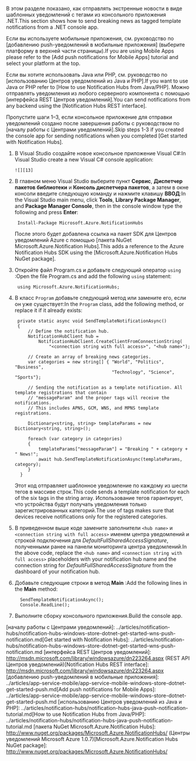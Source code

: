 
<span data-ttu-id="afe5f-101">В этом разделе показано, как отправлять экстренные новости в виде шаблонных уведомлений с тегами из консольного приложения .NET.</span><span class="sxs-lookup"><span data-stu-id="afe5f-101">This section shows how to send breaking news as tagged template notifications from a .NET console app.</span></span>

<span data-ttu-id="afe5f-102">Если вы используете мобильные приложения, см. руководство по [добавлению push-уведомлений в мобильные приложения] (выберите платформу в верхней части страницы).</span><span class="sxs-lookup"><span data-stu-id="afe5f-102">If you are using Mobile Apps please refer to the [Add push notifications for Mobile Apps] tutorial and select your platform at the top.</span></span>

<span data-ttu-id="afe5f-103">Если вы хотите использовать Java или PHP, см. руководство по [использованию Центров уведомлений из Java и PHP].</span><span class="sxs-lookup"><span data-stu-id="afe5f-103">If you want to use Java or PHP refer to [How to use Notification Hubs from Java/PHP].</span></span> <span data-ttu-id="afe5f-104">Можно отправлять уведомления из любого серверного компонента с помощью [интерфейса REST Центров уведомлений].</span><span class="sxs-lookup"><span data-stu-id="afe5f-104">You can send notifications from any backend using the [Notification Hubs REST interface].</span></span>

<span data-ttu-id="afe5f-105">Пропустите шаги 1–3, если консольное приложение для отправки уведомлений создано после завершения работы с руководством по [началу работы с Центрами уведомлений].</span><span class="sxs-lookup"><span data-stu-id="afe5f-105">Skip steps 1-3 if you created the console app for sending notifications when you completed [Get started with Notification Hubs].</span></span>

1. <span data-ttu-id="afe5f-106">В Visual Studio создайте новое консольное приложение Visual C#:</span><span class="sxs-lookup"><span data-stu-id="afe5f-106">In Visual Studio create a new Visual C# console application:</span></span>
   
       ![][13]
2. <span data-ttu-id="afe5f-107">В главном меню Visual Studio выберите пункт **Сервис**, **Диспетчер пакетов библиотеки** и **Консоль диспетчера пакетов**, а затем в окне консоли введите следующую команду и нажмите клавишу **ВВОД**:</span><span class="sxs-lookup"><span data-stu-id="afe5f-107">In the Visual Studio main menu, click **Tools**, **Library Package Manager**, and **Package Manager Console**, then in the console window type the  following and press **Enter**:</span></span>
   
        Install-Package Microsoft.Azure.NotificationHubs
   
    <span data-ttu-id="afe5f-108">После этого будет добавлена ссылка на пакет SDK для Центров уведомлений Azure с помощью [пакета NuGet Microsoft.Azure.Notification Hubs].</span><span class="sxs-lookup"><span data-stu-id="afe5f-108">This adds a reference to the Azure Notification Hubs SDK using the [Microsoft.Azure.Notification Hubs NuGet package].</span></span>
3. <span data-ttu-id="afe5f-109">Откройте файл Program.cs и добавьте следующий оператор `using` :</span><span class="sxs-lookup"><span data-stu-id="afe5f-109">Open the file Program.cs and add the following `using` statement:</span></span>
   
        using Microsoft.Azure.NotificationHubs;
4. <span data-ttu-id="afe5f-110">В класс `Program` добавьте следующий метод или замените его, если он уже существует:</span><span class="sxs-lookup"><span data-stu-id="afe5f-110">In the `Program` class, add the following method, or replace it if it already exists:</span></span>
   
        private static async void SendTemplateNotificationAsync()
        {
            // Define the notification hub.
            NotificationHubClient hub =
                NotificationHubClient.CreateClientFromConnectionString(
                    "<connection string with full access>", "<hub name>");
   
            // Create an array of breaking news categories.
            var categories = new string[] { "World", "Politics", "Business",
                                            "Technology", "Science", "Sports"};
   
            // Sending the notification as a template notification. All template registrations that contain
            // "messageParam" and the proper tags will receive the notifications.
            // This includes APNS, GCM, WNS, and MPNS template registrations.
   
            Dictionary<string, string> templateParams = new Dictionary<string, string>();
   
            foreach (var category in categories)
            {
                templateParams["messageParam"] = "Breaking " + category + " News!";
                await hub.SendTemplateNotificationAsync(templateParams, category);
            }
         }
   
    <span data-ttu-id="afe5f-111">Этот код отправляет шаблонное уведомление по каждому из шести тегов в массиве строк.</span><span class="sxs-lookup"><span data-stu-id="afe5f-111">This code sends a template notification for each of the six tags in the string array.</span></span> <span data-ttu-id="afe5f-112">Использование тегов гарантирует, что устройства будут получать уведомления только зарегистрированных категорий.</span><span class="sxs-lookup"><span data-stu-id="afe5f-112">The use of tags makes sure that devices receive notifications only for the registered categories.</span></span>
5. <span data-ttu-id="afe5f-113">В приведенном выше коде замените заполнители `<hub name>` и `<connection string with full access>` именем центра уведомлений и строкой подключения для *DefaultFullSharedAccessSignature*, полученными ранее на панели мониторинга центра уведомлений.</span><span class="sxs-lookup"><span data-stu-id="afe5f-113">In the above code, replace the `<hub name>` and `<connection string with full access>` placeholders with your notification hub name and the connection  string for *DefaultFullSharedAccessSignature* from the dashboard of your notification hub.</span></span>
6. <span data-ttu-id="afe5f-114">Добавьте следующие строки в метод **Main** :</span><span class="sxs-lookup"><span data-stu-id="afe5f-114">Add the following lines in the **Main** method:</span></span>
   
         SendTemplateNotificationAsync();
         Console.ReadLine();
7. <span data-ttu-id="afe5f-115">Выполните сборку консольного приложения.</span><span class="sxs-lookup"><span data-stu-id="afe5f-115">Build the console app.</span></span>

<!-- Images. -->
[13]: ./media/notification-hubs-back-end/notification-hub-create-console-app.png

<!-- URLs. -->
<span data-ttu-id="afe5f-116">[началу работы с Центрами уведомлений]: ../articles/notification-hubs/notification-hubs-windows-store-dotnet-get-started-wns-push-notification.md</span><span class="sxs-lookup"><span data-stu-id="afe5f-116">[Get started with Notification Hubs]: ../articles/notification-hubs/notification-hubs-windows-store-dotnet-get-started-wns-push-notification.md</span></span>
<span data-ttu-id="afe5f-117">[интерфейса REST Центров уведомлений]: http://msdn.microsoft.com/library/windowsazure/dn223264.aspx (REST API Центров уведомлений)</span><span class="sxs-lookup"><span data-stu-id="afe5f-117">[Notification Hubs REST interface]: http://msdn.microsoft.com/library/windowsazure/dn223264.aspx</span></span>
<span data-ttu-id="afe5f-118">[добавлению push-уведомлений в мобильные приложения]: ../articles/app-service-mobile/app-service-mobile-windows-store-dotnet-get-started-push.md</span><span class="sxs-lookup"><span data-stu-id="afe5f-118">[Add push notifications for Mobile Apps]: ../articles/app-service-mobile/app-service-mobile-windows-store-dotnet-get-started-push.md</span></span>
<span data-ttu-id="afe5f-119">[использованию Центров уведомлений из Java и PHP]: ../articles/notification-hubs/notification-hubs-java-push-notification-tutorial.md</span><span class="sxs-lookup"><span data-stu-id="afe5f-119">[How to use Notification Hubs from Java/PHP]: ../articles/notification-hubs/notification-hubs-java-push-notification-tutorial.md</span></span>
<span data-ttu-id="afe5f-120">[пакета NuGet Microsoft.Azure.Notification Hubs]: http://www.nuget.org/packages/Microsoft.Azure.NotificationHubs/ (Центры уведомлений Microsoft Azure 1.0.7)</span><span class="sxs-lookup"><span data-stu-id="afe5f-120">[Microsoft.Azure.Notification Hubs NuGet package]: http://www.nuget.org/packages/Microsoft.Azure.NotificationHubs/</span></span>

